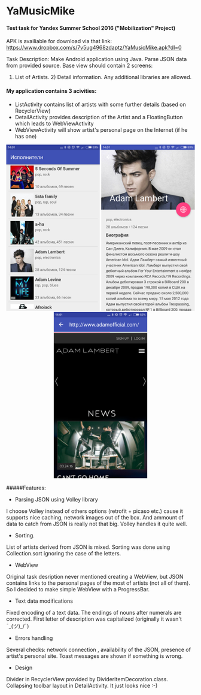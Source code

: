 # YaMusicMike
#### Test task for Yandex Summer School 2016 ("Mobilization" Project)

APK is availiable for download via that link:
https://www.dropbox.com/s/7v5ug4968zdaptz/YaMusicMike.apk?dl=0

Task Description: Make Android application using Java. Parse JSON data from provided source. Base view should contain 2 screens:
1) List of Artists. 2) Detail information. Any additional libraries are allowed.

#### My application contains 3 acivities:

- ListActivity contains list of artists with some further details (based on RecyclerView)
- DetailActivity provides description of the Artist and a FloatingButton which leads to WebViewActivity
- WebViewActivity will show artist's personal page on the Internet (if he has one)

<p align="center">
  <img src="/screenshots/ListActivity.png" alt="ListActivity" width="250"/>
  <img src="/screenshots/DetailActivity.png" alt="DetailActivity" width="250"/>
  <img src="/screenshots/WebViewActivity.png" alt="WebViewActivity" width="250"/>
</p>

#####Features:
* Parsing JSON using Volley library 

I choose Volley instead of others options (retrofit + picaso etc.) cause it supports nice caching, network images out of the box.
And ammount of data to catch from JSON is really not that big. Volley handles it quite well.
* Sorting. 

List of artists derived from JSON is mixed. Sorting was done using Collection.sort ignoring the case of the letters.
* WebView

Original task desription never mentioned creating a WebView, but JSON contains links to the personal pages of the most of artists (not all of them). So I decided to make simple WebView with a ProgressBar.
* Text data modifications

Fixed encoding of a text data. The endings of nouns after numerals are corrected. First letter of description was capitalized (originally it wasn't ¯\_(ツ)_/¯)
* Errors handling

Several checks: network connection , availability of the JSON,  presence of artist's personal site.
Toast messages are shown if something is wrong.

* Design

Divider in RecyclerView provided by DividerItemDecoration.class. Collapsing toolbar layout in DetailActivity. It just looks nice :-) 


